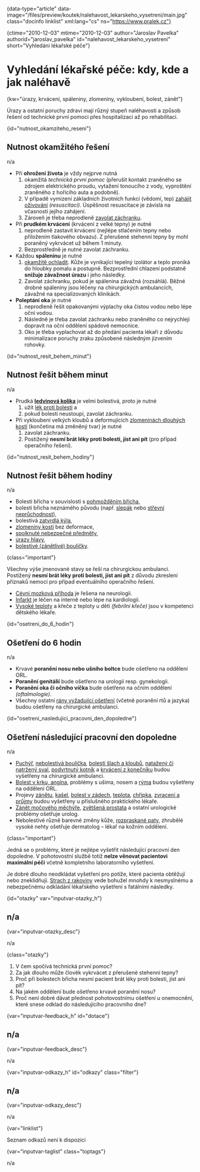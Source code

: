 
{data-type="article" data-image="/files/preview/koutek/nalehavost\_lekarskeho\_vysetreni/main.jpg" class="docinfo linklist" xml:lang="cs" ns="https://www.pralek.cz"}

{ctime="2010-12-03" mtime="2010-12-03" author="Jaroslav Pavelka" authorid="jaroslav\_pavelka" id="nalehavost\_lekarskeho_vysetreni" short="Vyhledání lékařské péče"}

# Vyhledání lékařské péče: kdy, kde a jak naléhavě

{kw="úrazy, krvácení, spáleniny, zlomeniny, vykloubení, bolest, zánět"}

Úrazy a ostatní poruchy zdraví mají různý stupeň naléhavosti a způsob řešení od technické první pomoci přes hospitalizaci až po rehabilitaci.

{id="nutnost\_okamziteho\_reseni"}

## Nutnost okamžitého řešení

n/a

  * Při **ohrožení života** je vždy nejprve nutná 
      1. okamžitá _technická první pomoc_ (přerušit kontakt zraněného se zdrojem elektrického proudu, vytažení tonoucího z vody, vyproštění zraněného z hořícího auta a podobně).
      2. V případě vymizení základních životních funkcí (vědomí, tep) [zahájit oživování][1] _(resuscitaci)_. Úspěšnost resuscitace je závislá na včasnosti jejího zahájení.
      3. Zároveň je třeba neprodleně [zavolat záchranku][2].
  * Při **prudkém krvácení** (krvácení z velké tepny) je nutné 
      1. neprodleně zastavit krvácení (nejlépe stlačením tepny nebo přiložením tlakového obvazu). Z přerušené stehenní tepny by mohl poraněný vykrvácet už během 1 minuty.
      2. Bezprostředně je nutné zavolat záchranku.
  * Každou **spáleninu** je nutné 
      1. [okamžitě ochladit][3]. Kůže je vynikající tepelný izolátor a teplo proniká do hloubky pomalu a postupně. Bezprostřední chlazení podstatně **snižuje závažnost úrazu** i jeho následky.
      2. Zavolat záchranku, pokud je spálenina závažná (rozsáhlá). Běžné drobné spáleniny jsou léčeny na chirurgických ambulancích, závažné na specializovaných klinikách.
  * **Poleptání oka** je nutné 
      1. neprodleně řešit opakovanými výplachy oka čistou vodou nebo lépe oční vodou.
      2. Následně je třeba zavolat záchranku nebo zraněného co nejrychleji dopravit na oční oddělení spádové nemocnice.
      3. Oko je třeba vyplachovat až do předání pacienta lékaři z důvodu minimalizace poruchy zraku způsobené následným jizvením rohovky.

{id="nutnost\_resit\_behem_minut"}

## Nutnost řešit během minut

n/a

  * Prudká **[ledvinová kolika][4]** je velmi bolestivá, proto je nutné 
      1. užít [lék proti bolesti][5] a
      2. pokud bolesti neustoupí, zavolat záchranku.
  * Při vykloubení velkých kloubů a deformujících [zlomeninách dlouhých kostí][6] (končetina má změněný tvar) je nutné 
      1. zavolat záchranku.
      2. Postižený **nesmí brát léky proti bolesti, jíst ani pít** (pro případ operačního řešení).

{id="nutnost\_resit\_behem_hodiny"}

## Nutnost řešit během hodiny

n/a

  * Bolesti břicha v souvislosti s [pohmožděním břicha][7],
  * bolesti břicha neznámého původu (např. [slepák][8] nebo [střevní neprůchodnost][9]),
  * bolestivá [zatvrdlá kýla][10],
  * [zlomeniny kostí][6] bez deformace,
  * [spolknuté nebezpečné předměty][11],
  * [úrazy hlavy][12],
  * [bolestivé (zánětlivé) bouličky][13].

{class="important"}

Všechny výše jmenované stavy se řeší na chirurgickou ambulanci. Postižený **nesmí brát léky proti bolesti, jíst ani pít** z důvodu zkreslení příznaků nemoci pro případ eventuálního operačního řešení.

  * [Cévní mozková příhoda][14] je řešena na neurologii.
  * [Infarkt][15] je léčen na interně nebo lépe na kardiologii.
  * [Vysoké teploty][16] a křeče z teploty u dětí _(febrilní křeče)_ jsou v kompetenci dětského lékaře.

{id="osetreni\_do\_6_hodin"}

## Ošetření do 6 hodin

n/a

  * Krvavé **poranění nosu nebo ušního boltce** bude ošetřeno na oddělení ORL.
  * **Poranění genitálií** bude ošetřeno na urologii resp. gynekologii.
  * **Poranění oka či očního víčka** bude ošetřeno na očním oddělení _(oftalmologie)_.
  * Všechny ostatní [rány vyžadující ošetření][17] (včetně poranění rtů a jazyka) budou ošetřeny na chirurgické ambulanci.

{id="osetreni\_nasledujici\_pracovni\_den\_dopoledne"}

## Ošetření následující pracovní den dopoledne

n/a

  * [Puchýř][18], [nebolestivá boulička][13], [bolesti šlach a kloubů][19], [natažený či natržený sval][20], [podvrtnutý kotník][21] a [krvácení z konečníku][22] budou vyšetřeny na chirurgické ambulanci.
  * [Bolest v krku, angína][23], problémy s ušima, nosem a [rýma][24] budou vyšetřeny na oddělení ORL.
  * Projevy [zánětu][25], [kašel][26], [bolest v zádech][27], [teplota][16], [chřipka][28], [zvracení a průjmy][29] budou vyšetřeny u příslušného praktického lékaře.
  * [Zánět močového měchýře][30], [zvětšená prostata][31] a ostatní urologické problémy ošetřuje urolog.
  * Nebolestivé různě barevné změny kůže, [rozpraskané paty][32], zhrubělé vysoké nehty ošetřuje dermatolog – lékař na kožním oddělení.

{class="important"}

Jedná se o problémy, které je nejlépe vyšetřit následující pracovní den dopoledne. V pohotovostní službě totiž **nelze věnovat pacientovi maximální péči** včetně kompletního laboratorního vyšetření.

Je dobré dlouho neodkládat vyšetření pro potíže, které pacienta obtěžují nebo zneklidňují. [Strach z rakoviny][33] vede bohužel mnohdy k nesmyslnému a nebezpečnému odkládání lékařského vyšetření s fatálními následky.

{id="otazky" var="inputvar-otazky_h"}

## n/a

{var="inputvar-otazky_desc"}

n/a

{class="otazky"}

  1. V čem spočívá technická první pomoc?
  2. Za jak dlouho může člověk vykrvácet z přerušené stehenní tepny?
  3. Proč při bolestech břicha nesmí pacient brát léky proti bolesti, jíst ani pít?
  4. Na jakém oddělení bude ošetřeno krvavé poranění nosu?
  5. Proč není dobré dávat přednost pohotovostnímu ošetření u onemocnění, které snese odklad do následujícího pracovního dne?

{var="inputvar-feedback_h" id="dotace"}

## n/a

{var="inputvar-feedback_desc"}

n/a

{var="inputvar-odkazy_h" id="odkazy" class="filter"}

## n/a

{var="inputvar-odkazy_desc"}

n/a

{var="linklist"}

Seznam odkazů není k dispozici

{var="inputvar-taglist" class="toptags"}

n/a

 [1]: resuscitace-ozivovani
 [2]: rychla_lekarska_pomoc
 [3]: ochlazeni_spaleniny
 [4]: mocove_kameny
 [5]: leky_proti_bolesti
 [6]: zlomeniny_kosti
 [7]: boule_nasledkem_urazu
 [8]: slepak
 [9]: strevni_nepruchodnost
 [10]: kyla
 [11]: spolknute_predmety
 [12]: otres_mozku
 [13]: nezhoubne_nadory
 [14]: iktus
 [15]: srdecni_infarkt
 [16]: teplota
 [17]: drobna_krvava_poraneni
 [18]: puchyr_mozol_kuri_oko
 [19]: onemocneni_slach
 [20]: natazeni_natrzeni_svalu
 [21]: podvrtnuti_kotniku
 [22]: krvaceni_z_konecniku
 [23]: bolest_v_krku_angina
 [24]: ryma_a_smrkani
 [25]: zanet
 [26]: kasel_a_typy_kasle
 [27]: bolesti_v_zadech_houser
 [28]: chripka
 [29]: funkcni_poruchy_traveni
 [30]: zanet_mocoveho_mechyre
 [31]: prostata
 [32]: plisne_kuze
 [33]: nezhoubny_nebo_zhoubny_nador

